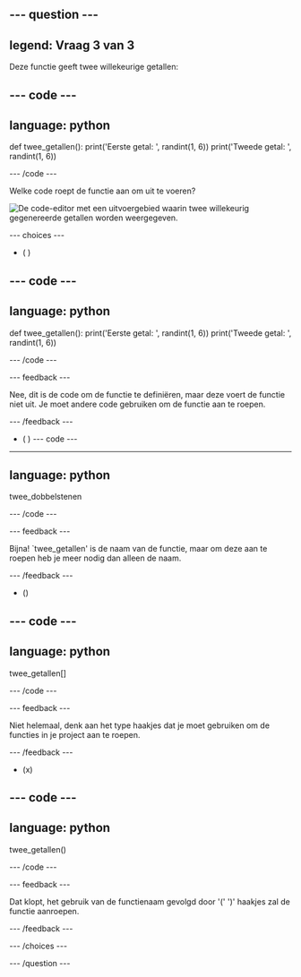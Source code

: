 ## --- question ---

## legend: Vraag 3 van 3

Deze functie geeft twee willekeurige getallen:

## --- code ---

## language: python

def twee_getallen():
print('Eerste getal: ', randint(1, 6))
print('Tweede getal: ', randint(1, 6))

\--- /code ---

Welke code roept de functie aan om uit te voeren?

![De code-editor met een uitvoergebied waarin twee willekeurig gegenereerde getallen worden weergegeven.](images/quiz3.png)

\--- choices ---

- ( )

## --- code ---

## language: python

def twee_getallen():
print('Eerste getal: ', randint(1, 6))
print('Tweede getal: ', randint(1, 6))

\--- /code ---

\--- feedback ---

Nee, dit is de code om de functie te definiëren, maar deze voert de functie niet uit. Je moet andere code gebruiken om de functie aan te roepen.

\--- /feedback ---

- ( )
  \--- code ---

---

## language: python

twee_dobbelstenen

\--- /code ---

\--- feedback ---

Bijna! \`twee_getallen' is de naam van de functie, maar om deze aan te roepen heb je meer nodig dan alleen de naam.

\--- /feedback ---

- ()

## --- code ---

## language: python

twee_getallen[]

\--- /code ---

\--- feedback ---

Niet helemaal, denk aan het type haakjes dat je moet gebruiken om de functies in je project aan te roepen.

\--- /feedback ---

- (x)

## --- code ---

## language: python

twee_getallen()

\--- /code ---

\--- feedback ---

Dat klopt, het gebruik van de functienaam gevolgd door '(' ')' haakjes zal de functie aanroepen.

\--- /feedback ---

\--- /choices ---

\--- /question ---
